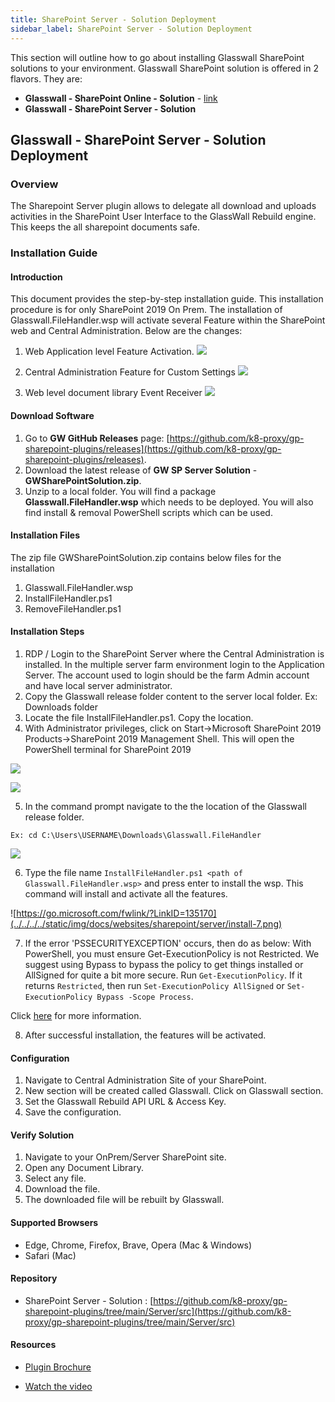 ```yaml
---
title: SharePoint Server - Solution Deployment
sidebar_label: SharePoint Server - Solution Deployment
---
```



This section will outline how to go about installing Glasswall SharePoint solutions to your environment. Glasswall SharePoint solution is offered in 2 flavors. They are:

- **Glasswall - SharePoint Online - Solution** - [link](../online/sharepoint-online-solution-deployment.md)
- **Glasswall - SharePoint Server - Solution**


## Glasswall - SharePoint Server - Solution Deployment

### Overview

The Sharepoint Server plugin allows to delegate all download and uploads activities in the SharePoint User Interface to the GlassWall Rebuild engine. This keeps the all sharepoint documents safe.


### Installation Guide

#### Introduction 

This document provides the step-by-step installation guide. This installation procedure is for only SharePoint 2019 On Prem. The installation of Glasswall.FileHandler.wsp will activate several Feature within the SharePoint web and Central Administration. Below are the changes:


1. Web Application level Feature Activation.
![](../../../../static/img/docs/websites/sharepoint/server/install-1.png)

2. Central Administration Feature for Custom Settings
![](../../../../static/img/docs/websites/sharepoint/server/install-2.png)

3. Web level document library Event Receiver
![](../../../../static/img/docs/websites/sharepoint/server/install-3.png)


#### Download Software
1. Go to **GW GitHub Releases** page: [https://github.com/k8-proxy/gp-sharepoint-plugins/releases](https://github.com/k8-proxy/gp-sharepoint-plugins/releases).
2. Download the latest release of **GW SP Server Solution** - **GWSharePointSolution.zip**.
3. Unzip to a local folder. You will find a package **Glasswall.FileHandler.wsp** which needs to be deployed. You will also find install & removal PowerShell scripts which can be used.
 
#### Installation Files
The zip file GWSharePointSolution.zip contains below files for the installation
1. Glasswall.FileHandler.wsp
2. InstallFileHandler.ps1
3. RemoveFileHandler.ps1

#### Installation Steps 
1. RDP / Login to the SharePoint Server where the Central Administration is installed. In the multiple server farm environment login to the Application Server. The account used to login should be the farm Admin account and have local server administrator.
2. Copy the Glasswall release folder content to the server local folder. Ex: Downloads folder
3. Locate the file InstallFileHandler.ps1. Copy the location.
4. With Administrator privileges, click on Start->Microsoft SharePoint 2019 Products->SharePoint 2019 Management Shell. This will open the PowerShell terminal for SharePoint 2019

![](../../../../static/img/docs/websites/sharepoint/server/install-4.png)

![](../../../../static/img/docs/websites/sharepoint/server/install-5.png)

5. In the command prompt navigate to the the location of the Glasswall release folder.
 ```   
Ex: cd C:\Users\USERNAME\Downloads\Glasswall.FileHandler
```

![](../../../../static/img/docs/websites/sharepoint/server/install-6.png)

6. Type the file name `InstallFileHandler.ps1 <path of Glasswall.FileHandler.wsp>`  and press enter to install the wsp. This command will install and activate all the features.

![https://go.microsoft.com/fwlink/?LinkID=135170](../../../../static/img/docs/websites/sharepoint/server/install-7.png)

7. If the error 'PSSECURITYEXCEPTION' occurs, then do as below:
With PowerShell, you must ensure Get-ExecutionPolicy is not Restricted. We suggest using Bypass to bypass the policy to get things installed or AllSigned for quite a bit more secure.
Run `Get-ExecutionPolicy`. If it returns `Restricted`, then run `Set-ExecutionPolicy AllSigned` or `Set-ExecutionPolicy Bypass -Scope Process`.

Click [here](https://go.microsoft.com/fwlink/?LinkID=135170) for more information.

8. After successful installation, the features will be activated.

#### Configuration
1. Navigate to Central Administration Site of your SharePoint.
2. New section will be created called Glasswall. Click on Glasswall section.
3. Set the Glasswall Rebuild API URL & Access Key. 
4. Save the configuration.

#### Verify Solution
1. Navigate to your OnPrem/Server SharePoint site.
2. Open any Document Library.
3. Select any file. 
4. Download the file.
5. The downloaded file will be rebuilt by Glasswall.

#### Supported Browsers
- Edge, Chrome, Firefox, Brave, Opera (Mac & Windows)
- Safari (Mac)
  
#### Repository
- SharePoint Server - Solution : [https://github.com/k8-proxy/gp-sharepoint-plugins/tree/main/Server/src](https://github.com/k8-proxy/gp-sharepoint-plugins/tree/main/Server/src)

#### Resources
- [Plugin Brochure](https://github.com/k8-proxy/gp-sharepoint-plugins/blob/main/Server/doc/SharePointCloudPlugin-v1.pdf)

- [Watch the video](../../../../static/video/docs/websites/sharepoint/server/SharePoint-Server-Installation.mp4)
